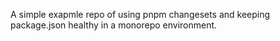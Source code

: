 A simple exapmle repo of using pnpm changesets and keeping package.json healthy in a monorepo environment.

